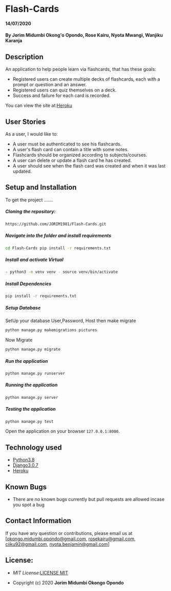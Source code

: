 

# Flash-Cards

#### 14/07/2020
#### By **Jorim Midumbi Okong'o Opondo, Rose Kairu, Nyota Mwangi, Wanjiku Karanja**

## Description
An application to help people learn via flashcards, that has these goals:

- Registered users can create multiple decks of flashcards, each with a prompt or question and an answer.
- Registered users can quiz themselves on a deck.
- Success and failure for each card is recorded.

You can view the site at:[Heroku]()


## User Stories
As a user, I would like to:

* A user must be authenticated to see his flashcards.
* A user's flash card can contain a title with some notes.
* Flashcards should be organized according to subjects/courses.
* A user can delete or update a flash card he has created.
* A user should see when the flash card was created and when it was last updated.
  

  
## Setup and Installation  
To get the project ....... 
  
##### Cloning the repository:  
 ```bash 
 https://github.com/JORIM1981/Flash-Cards.git 
```
##### Navigate into the folder and install requirements  
 ```bash 
cd Flash-Cards pip install -r requirements.txt 
```
##### Install and activate Virtual  
 ```bash 
- python3 -m venv venv - source venv/bin/activate 
```  
##### Install Dependencies  
 ```bash 
 pip install -r requirements.txt 
```  
 ##### Setup Database  
  SetUp your database User,Password, Host then make migrate  
 ```bash 
python manage.py makemigrations pictures 
 ``` 
 Now Migrate  
 ```bash 
 python manage.py migrate 
```
##### Run the application  
 ```bash 
 python manage.py runserver 
``` 
##### Running the application  
 ```bash 
 python manage.py server 
```
##### Testing the application  
 ```bash 
 python manage.py test 
```
Open the application on your browser `127.0.0.1:8000`. 


## Technology used

* [Python3.8](https://www.python.org/)
* [Django3.0.7](https://docs.djangoproject.com/en/2.2/)
* [Heroku](https://heroku.com)


## Known Bugs
* There are no known bugs currently but pull requests are allowed incase you spot a bug

## Contact Information 

If you have any question or contributions, please email us at [okongo.midumbi.opondo@gmail.com, rosekairu@gmail.com, ciiku92@gmail.com, nyota.benjamin@gmail.com]

## License:

- _MIT License:_[LICENSE MIT](./LICENSE)

- Copyright (c) 2020 **Jorim Midumbi Okongo Opondo**


